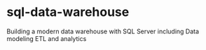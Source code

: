 # sql-data-warehouse
Building a modern data warehouse with SQL Server including Data modeling ETL and analytics
